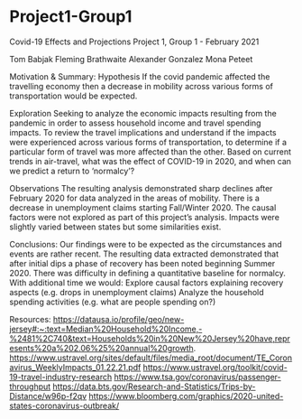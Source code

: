 # Project1-Group1
Covid-19 Effects and Projections
Project 1, Group 1 - February 2021   

Tom Babjak
Fleming Brathwaite
Alexander Gonzalez
Mona Peteet

Motivation & Summary:
Hypothesis
If the covid pandemic affected the travelling economy then a decrease in mobility across various forms of transportation would be expected.

Exploration
Seeking to analyze the economic impacts resulting from the pandemic in order to assess household income and travel spending impacts.
To review the travel implications and understand if the impacts were experienced across various forms of transportation, to determine if a particular form of travel was more affected than the other. 
Based on current trends in air-travel, what was the effect of COVID-19 in 2020, and when can we predict a return to ‘normalcy’?

Observations
The resulting analysis demonstrated sharp declines after February 2020 for data analyzed in the areas of mobility.
There is a decrease in unemployment claims starting Fall/Winter 2020.  The causal factors were not explored as part of this project’s analysis. 
Impacts were slightly varied between states but some similarities exist.

Conclusions:
Our findings were to be expected as the circumstances and events are rather recent.
The resulting data extracted demonstrated that after initial dips a phase of recovery has been noted beginning Summer 2020.
There was difficulty in defining a quantitative baseline for normalcy.
With additional time we would:
Explore causal factors explaining recovery aspects (e.g. drops in unemployment claims)
Analyze the household spending activities (e.g. what are people spending on?)

Resources:
https://datausa.io/profile/geo/new-jersey#:~:text=Median%20Household%20Income,-%2481%2C740&text=Households%20in%20New%20Jersey%20have,represents%20a%202.06%25%20annual%20growth.
https://www.ustravel.org/sites/default/files/media_root/document/TE_Coronavirus_WeeklyImpacts_01.22.21.pdf
https://www.ustravel.org/toolkit/covid-19-travel-industry-research
https://www.tsa.gov/coronavirus/passenger-throughput
https://data.bts.gov/Research-and-Statistics/Trips-by-Distance/w96p-f2qv
https://www.bloomberg.com/graphics/2020-united-states-coronavirus-outbreak/
